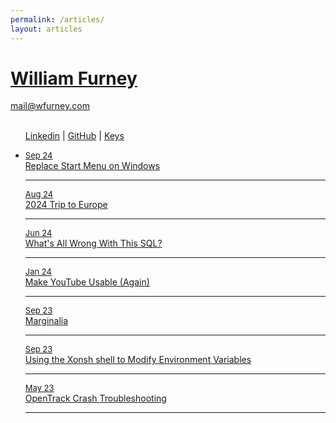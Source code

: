 ```yaml
---
permalink: /articles/
layout: articles
---
```


<html>
<link rel="stylesheet" href="../css/core.css" />

<head>

  <title>wfurney.com</title>
  <h1 class="hindex">
    <a href="../index.html"> William Furney</a>
  </h1>
  <p class="pheader">
    <a href="mailto:mail@wfurney.com">mail@wfurney.com</a>
  </p>
</head>
<ul>
  <p syle="text-align: left;"><br>
    <a href="https://www.linkedin.com/in/william-furney-39a418154/">Linkedin</a>
    | <a href="https://github.com/wfurney13/">GitHub</a>
    | <a href="../keys.html">Keys</a>
    <li>
      <u style="font-size: small;">Sep 24</u><br>
      <a href="replacestart.html">Replace Start Menu on Windows</a><br>
      <hr class="linebreak">
      <u style="font-size: small;">Aug 24</u><br>
      <a href="24tte.html">2024 Trip to Europe</a><br>
      <hr class="linebreak">
      <u style="font-size: small;">Jun 24</u><br>
      <a href="wwwtsql.html">What's All Wrong With This SQL?</a><br>
      <hr class="linebreak">
      <u style="font-size: small;">Jan 24</u><br>
      <a href="useyt.html">Make YouTube Usable (Again)</a><br>
      <hr class="linebreak">
      <u style="font-size: small;">Sep 23</u> <br>
      <a href="marg.html">Marginalia</a><br>
      <hr class="linebreak">
      <u style="font-size: small;">Sep 23</u><br>
      <a href="xpev.html">Using the Xonsh shell to Modify Environment Variables</a><br>
      <hr class="linebreak">
      <u style="font-size: small;">May 23</u><br>
      <a href="otcd.html">OpenTrack Crash Troubleshooting</a><br>
      <hr class="linebreak">
    </li>
</ul>

</html>